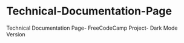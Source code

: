 # Technical-Documentation-Page
Technical Documentation Page- FreeCodeCamp Project- Dark Mode Version

